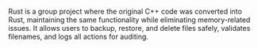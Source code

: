 Rust is a group project where the original C++ code was converted into Rust, maintaining the same functionality while eliminating memory-related issues. It allows users to backup, restore, and delete files safely, validates filenames, and logs all actions for auditing.
